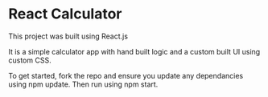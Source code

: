 # React Calculator

This project was built using React.js

It is a simple calculator app with hand built logic and a custom built UI using custom CSS.

To get started, fork the repo and ensure you update any dependancies using npm update. Then run using npm start.
